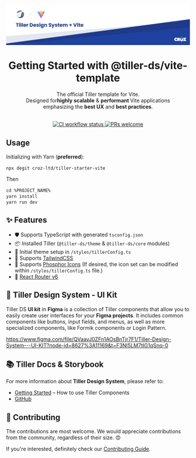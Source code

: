 <img width="914" alt="Tiller Design System with Vite" src="./vite_banner.jpg" align="center">
<br />

<div align="center" >
<h1>Getting Started with @tiller-ds/vite-template</h1>
The official Tiller template for Vite.<br>
Designed for<strong>highly scalable</strong> & <strong>performant </strong>Vite applications <br /> 
emphasizing the
<strong>best UX</strong> and <strong>best practices</strong>.
</div>

<br />

[//]: # (//TODO: fix URLs )

<p align="center">
  <a href="https://github.com/croz-ltd/tiller-starter-vite/actions/workflows/build.yml">
    <img src="https://github.com/croz-ltd/nrich-demo-frontend/actions/workflows/build.yml/badge.svg" alt="CI workflow status" />
  </a>
  <a href="https://github.com/croz-ltd/tiller-starter-vite/blob/master/CONTRIBUTING.md">
    <img src="https://img.shields.io/badge/PRs-welcome-brightgreen.svg" alt="PRs welcome" />
  </a>
</p>

## Usage

Initializing with Yarn (**preferred**):

```shell script
npx degit croz-ltd/tiller-starter-vite
``` 

Then

```shell script
cd %PROJECT_NAME%
yarn install
yarn run dev
```

## ✨ Features

- 🛡 Supports TypeScript with generated `tsconfig.json`
- 📦️ Installed Tiller (`@tiller-ds/theme` & `@tiller-ds/core` modules)
- 🎨 Initial theme setup in `/styles/tillerConfig.ts`
- 📌 Supports [TailwindCSS](https://tailwindcss.com/)
- 📌 Supports [Phosphor Icons](https://phosphoricons.com/) (If desired, the icon set can be modified within `/styles/tillerConfig.ts` file.)
- 📌 [React Router v6](https://reactrouter.com/en/main)

## 🎨 Tiller Design System - UI Kit

Tiller DS **UI kit** in **Figma** is a collection of Tiller components that allow you to easily create user interfaces for your **Figma projects**. It includes common components like buttons, input fields, and menus, as well as more specialized components, like Formik components or Login Pattern.

https://www.figma.com/file/QVaavJ0ZFn1AOsBnTjr7F1/Tiller-Design-System---UI-KIT?node-id=8627%3A11169&t=F3NI5LM7tIG1qSnq-0

## 📚 Tiller Docs & Storybook

For more information about **Tiller Design System**, please refer to:

- [Getting Started](http://tiller-storybook-development.tos-cloud.lan.croz.net/?path=/docs/introduction--page) – How to use Tiller Components
- [GitHub](https://github.com/croz-ltd/tiller)

## 🙌 Contributing

The contributions are most welcome. We would appreciate contributions from the community, regardless of their size. 😍

If you're interested, definitely check our [Contributing Guide](./CONTRIBUTING.md).
